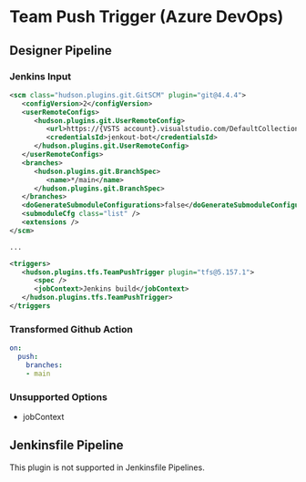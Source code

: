 # Team Push Trigger (Azure DevOps)

## Designer Pipeline

### Jenkins Input

```xml
<scm class="hudson.plugins.git.GitSCM" plugin="git@4.4.4">
   <configVersion>2</configVersion>
   <userRemoteConfigs>
      <hudson.plugins.git.UserRemoteConfig>
         <url>https://{VSTS account}.visualstudio.com/DefaultCollection/_git/{team project}</url>
         <credentialsId>jenkout-bot</credentialsId>
      </hudson.plugins.git.UserRemoteConfig>
   </userRemoteConfigs>
   <branches>
      <hudson.plugins.git.BranchSpec>
         <name>*/main</name>
      </hudson.plugins.git.BranchSpec>
   </branches>
   <doGenerateSubmoduleConfigurations>false</doGenerateSubmoduleConfigurations>
   <submoduleCfg class="list" />
   <extensions />
</scm>

...

<triggers>
   <hudson.plugins.tfs.TeamPushTrigger plugin="tfs@5.157.1">
      <spec />
      <jobContext>Jenkins build</jobContext>
   </hudson.plugins.tfs.TeamPushTrigger>
</triggers
```

### Transformed Github Action

```yaml
on:
  push:
    branches:
    - main
```

### Unsupported Options

- jobContext

## Jenkinsfile Pipeline

This plugin is not supported in Jenkinsfile Pipelines.
